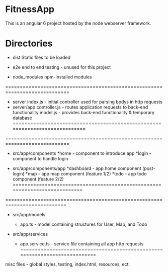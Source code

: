 # FitnessApp

This is an angular 6 project hosted by the node webserver framework. 

# Directories

* dist
    Static files to be loaded

* e2e
    end to end testing - unused for this project

* node_modules
    npm-installed modules

============================================================================
* server
    index.js - initial controller used for parsing bodys in http requests
* server/app
    controller.js - routes application requests to back-end functionality
    model.js - provides back-end functionality & temporary database
============================================================================

============================================================================
* src/app/components
    *home - component to introduce app
    *login - component to handle login

* src/app/components/app
    *dashboard - app home component (post-login)
    *map - app map component (feature 1/2)
    *todo - app todo component (feature 2/2)
===========================================================================

===========================================================================
* src/app/models
    * app.ts - model containing structures for User, Map, and Todo

* src/app/services
    * app.service.ts - service file containing all app http requests
===========================================================================

misc files - global styles, testing, index.html, resources, ect.